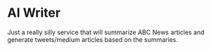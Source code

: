 # AI Writer

Just a really silly service that will summarize ABC News articles and generate tweets/medium articles based on the summaries.
